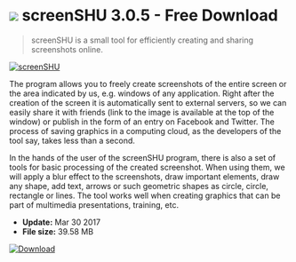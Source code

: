 # ![](https://cdn.softexe.net/static/icon/a/screenshu-11094.png) screenSHU 3.0.5 - Free Download

> screenSHU is a small tool for efficiently creating and sharing screenshots online.

[![screenSHU](https://gallery.dpcdn.pl/imgc/Tools/15897/g_-_420x350_1.5_-_x20130504173031_00.png)](https://softexe.net/win/multimedia/image-capture/screenshu:ppRad.html)

The program allows you to freely create screenshots of the entire screen or the area indicated by us, e.g. windows of any application. Right after the creation of the screen it is automatically sent to external servers, so we can easily share it with friends (link to the image is available at the top of the window) or publish in the form of an entry on Facebook and Twitter. The process of saving graphics in a computing cloud, as the developers of the tool say, takes less than a second.
 
 In the hands of the user of the screenSHU program, there is also a set of tools for basic processing of the created screenshot. When using them, we will apply a blur effect to the screenshots, draw important elements, draw any shape, add text, arrows or such geometric shapes as circle, circle, rectangle or lines. The tool works well when creating graphics that can be part of multimedia presentations, training, etc.


- **Update:** Mar 30 2017
- **File size:** 39.58 MB

[![Download](https://cdn.softexe.net/static/img/download.png)](https://softexe.net/win/multimedia/image-capture/screenshu:ppRad.html)

